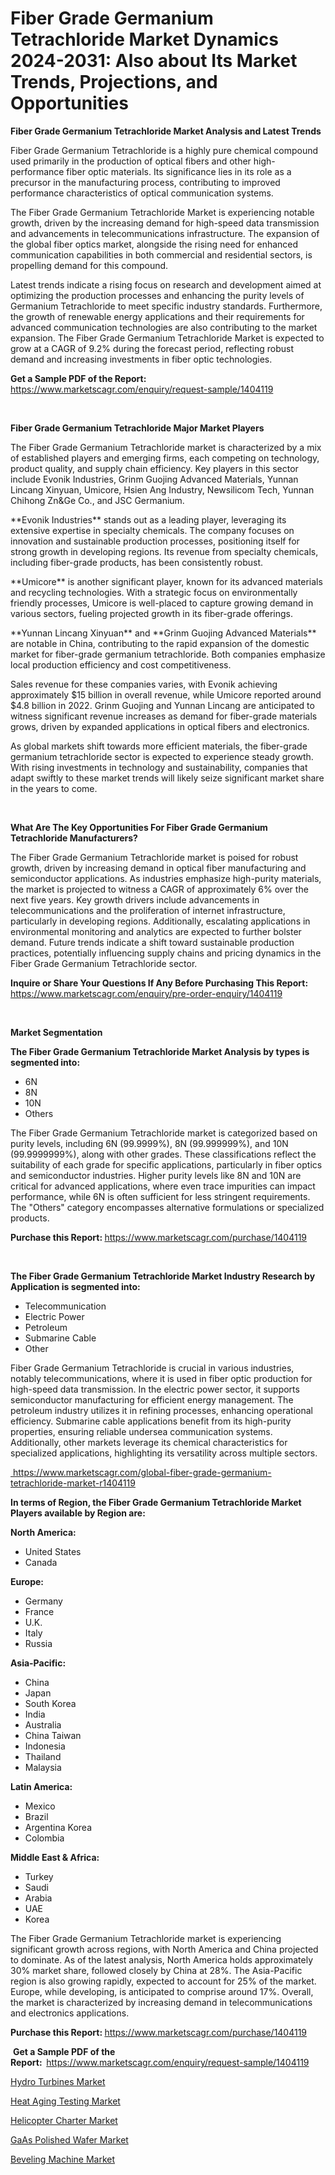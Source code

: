 <p><h1>Fiber Grade Germanium Tetrachloride Market Dynamics 2024-2031: Also about Its Market Trends, Projections, and Opportunities</h1></p><p><strong>Fiber Grade Germanium Tetrachloride Market Analysis and Latest Trends</strong></p>
<p><p>Fiber Grade Germanium Tetrachloride is a highly pure chemical compound used primarily in the production of optical fibers and other high-performance fiber optic materials. Its significance lies in its role as a precursor in the manufacturing process, contributing to improved performance characteristics of optical communication systems. </p><p>The Fiber Grade Germanium Tetrachloride Market is experiencing notable growth, driven by the increasing demand for high-speed data transmission and advancements in telecommunications infrastructure. The expansion of the global fiber optics market, alongside the rising need for enhanced communication capabilities in both commercial and residential sectors, is propelling demand for this compound.</p><p>Latest trends indicate a rising focus on research and development aimed at optimizing the production processes and enhancing the purity levels of Germanium Tetrachloride to meet specific industry standards. Furthermore, the growth of renewable energy applications and their requirements for advanced communication technologies are also contributing to the market expansion. The Fiber Grade Germanium Tetrachloride Market is expected to grow at a CAGR of 9.2% during the forecast period, reflecting robust demand and increasing investments in fiber optic technologies.</p></p>
<p><strong>Get a Sample PDF of the Report:&nbsp;</strong> <a href="https://www.marketscagr.com/enquiry/request-sample/1404119?utm_campaign=1790&utm_medium=2&utm_source=Github&utm_content=ia&utm_term=23102024&utm_id=fiber-grade-germanium-tetrachloride">https://www.marketscagr.com/enquiry/request-sample/1404119</a></p>
<p>&nbsp;</p>
<p><strong>Fiber Grade Germanium Tetrachloride Major Market Players</strong></p>
<p><p>The Fiber Grade Germanium Tetrachloride market is characterized by a mix of established players and emerging firms, each competing on technology, product quality, and supply chain efficiency. Key players in this sector include Evonik Industries, Grinm Guojing Advanced Materials, Yunnan Lincang Xinyuan, Umicore, Hsien Ang Industry, Newsilicom Tech, Yunnan Chihong Zn&Ge Co., and JSC Germanium.</p><p>**Evonik Industries** stands out as a leading player, leveraging its extensive expertise in specialty chemicals. The company focuses on innovation and sustainable production processes, positioning itself for strong growth in developing regions. Its revenue from specialty chemicals, including fiber-grade products, has been consistently robust.</p><p>**Umicore** is another significant player, known for its advanced materials and recycling technologies. With a strategic focus on environmentally friendly processes, Umicore is well-placed to capture growing demand in various sectors, fueling projected growth in its fiber-grade offerings.</p><p>**Yunnan Lincang Xinyuan** and **Grinm Guojing Advanced Materials** are notable in China, contributing to the rapid expansion of the domestic market for fiber-grade germanium tetrachloride. Both companies emphasize local production efficiency and cost competitiveness.</p><p>Sales revenue for these companies varies, with Evonik achieving approximately $15 billion in overall revenue, while Umicore reported around $4.8 billion in 2022. Grinm Guojing and Yunnan Lincang are anticipated to witness significant revenue increases as demand for fiber-grade materials grows, driven by expanded applications in optical fibers and electronics.</p><p>As global markets shift towards more efficient materials, the fiber-grade germanium tetrachloride sector is expected to experience steady growth. With rising investments in technology and sustainability, companies that adapt swiftly to these market trends will likely seize significant market share in the years to come.</p></p>
<p>&nbsp;</p>
<p><strong>What Are The Key Opportunities For Fiber Grade Germanium Tetrachloride Manufacturers?</strong></p>
<p><p>The Fiber Grade Germanium Tetrachloride market is poised for robust growth, driven by increasing demand in optical fiber manufacturing and semiconductor applications. As industries emphasize high-purity materials, the market is projected to witness a CAGR of approximately 6% over the next five years. Key growth drivers include advancements in telecommunications and the proliferation of internet infrastructure, particularly in developing regions. Additionally, escalating applications in environmental monitoring and analytics are expected to further bolster demand. Future trends indicate a shift toward sustainable production practices, potentially influencing supply chains and pricing dynamics in the Fiber Grade Germanium Tetrachloride sector.</p></p>
<p><strong>Inquire or Share Your Questions If Any Before Purchasing This Report:</strong> <a href="https://www.marketscagr.com/enquiry/pre-order-enquiry/1404119?utm_campaign=1790&utm_medium=2&utm_source=Github&utm_content=ia&utm_term=23102024&utm_id=fiber-grade-germanium-tetrachloride">https://www.marketscagr.com/enquiry/pre-order-enquiry/1404119</a></p>
<p>&nbsp;</p>
<p><strong>Market Segmentation</strong></p>
<p><strong>The Fiber Grade Germanium Tetrachloride Market Analysis by types is segmented into:</strong></p>
<p><ul><li>6N</li><li>8N</li><li>10N</li><li>Others</li></ul></p>
<p><p>The Fiber Grade Germanium Tetrachloride market is categorized based on purity levels, including 6N (99.9999%), 8N (99.999999%), and 10N (99.9999999%), along with other grades. These classifications reflect the suitability of each grade for specific applications, particularly in fiber optics and semiconductor industries. Higher purity levels like 8N and 10N are critical for advanced applications, where even trace impurities can impact performance, while 6N is often sufficient for less stringent requirements. The "Others" category encompasses alternative formulations or specialized products.</p></p>
<p><strong>Purchase this Report:&nbsp;</strong><a href="https://www.marketscagr.com/purchase/1404119?utm_campaign=1790&utm_medium=2&utm_source=Github&utm_content=ia&utm_term=23102024&utm_id=fiber-grade-germanium-tetrachloride">https://www.marketscagr.com/purchase/1404119</a></p>
<p>&nbsp;</p>
<p><strong>The Fiber Grade Germanium Tetrachloride Market Industry Research by Application is segmented into:</strong></p>
<p><ul><li>Telecommunication</li><li>Electric Power</li><li>Petroleum</li><li>Submarine Cable</li><li>Other</li></ul></p>
<p><p>Fiber Grade Germanium Tetrachloride is crucial in various industries, notably telecommunications, where it is used in fiber optic production for high-speed data transmission. In the electric power sector, it supports semiconductor manufacturing for efficient energy management. The petroleum industry utilizes it in refining processes, enhancing operational efficiency. Submarine cable applications benefit from its high-purity properties, ensuring reliable undersea communication systems. Additionally, other markets leverage its chemical characteristics for specialized applications, highlighting its versatility across multiple sectors.</p></p>
<p><a href="https://www.marketscagr.com/global-fiber-grade-germanium-tetrachloride-market-r1404119?utm_campaign=1790&utm_medium=2&utm_source=Github&utm_content=ia&utm_term=23102024&utm_id=fiber-grade-germanium-tetrachloride">&nbsp;https://www.marketscagr.com/global-fiber-grade-germanium-tetrachloride-market-r1404119</a></p>
<p><strong>In terms of Region, the Fiber Grade Germanium Tetrachloride Market Players available by Region are:</strong></p>
<p>
    <p> <strong> North America: </strong>
        <ul>
            <li>United States</li>
            <li>Canada</li>
        </ul>
        </p> 
    <p> <strong> Europe: </strong>
        <ul>
            <li>Germany</li>
            <li>France</li>
            <li>U.K.</li>
            <li>Italy</li>
            <li>Russia</li>
        </ul>
        </p> 
    <p> <strong> Asia-Pacific: </strong>
        <ul>
            <li>China</li>
            <li>Japan</li>
            <li>South Korea</li>
            <li>India</li>
            <li>Australia</li>
            <li>China Taiwan</li>
            <li>Indonesia</li>
            <li>Thailand</li>
            <li>Malaysia</li>
        </ul>
        </p> 
    <p> <strong> Latin America: </strong>
        <ul>
            <li>Mexico</li>
            <li>Brazil</li>
            <li>Argentina Korea</li>
            <li>Colombia</li>
        </ul>
        </p> 
    <p> <strong> Middle East & Africa: </strong>
        <ul>
            <li>Turkey</li>
            <li>Saudi</li>
            <li>Arabia</li>
            <li>UAE</li>
            <li>Korea</li>
        </ul>
    </p>
    </p>
<p><p>The Fiber Grade Germanium Tetrachloride market is experiencing significant growth across regions, with North America and China projected to dominate. As of the latest analysis, North America holds approximately 30% market share, followed closely by China at 28%. The Asia-Pacific region is also growing rapidly, expected to account for 25% of the market. Europe, while developing, is anticipated to comprise around 17%. Overall, the market is characterized by increasing demand in telecommunications and electronics applications.</p></p>
<p><strong>Purchase this Report: </strong><a href="https://www.marketscagr.com/purchase/1404119?utm_campaign=1790&utm_medium=2&utm_source=Github&utm_content=ia&utm_term=23102024&utm_id=fiber-grade-germanium-tetrachloride">https://www.marketscagr.com/purchase/1404119</a></p>
<p>&nbsp;<strong>Get a Sample PDF of the Report:&nbsp;&nbsp;</strong><a href="https://www.marketscagr.com/enquiry/request-sample/1404119?utm_campaign=1790&utm_medium=2&utm_source=Github&utm_content=ia&utm_term=23102024&utm_id=fiber-grade-germanium-tetrachloride">https://www.marketscagr.com/enquiry/request-sample/1404119</a></p>
<p><strong></strong></p>
<p><p><a href="https://issuu.com/reportprime-2/docs/hydro-turbines-market-size-2030.ppt_ee4fe31ef0741c?utm_campaign=1790&utm_medium=2&utm_source=Github&utm_content=ia&utm_term=23102024&utm_id=fiber-grade-germanium-tetrachloride">Hydro Turbines Market</a></p><p><a href="https://www.linkedin.com/pulse/analyzing-heat-aging-testing-market-dynamics-growth-drivers-forecasted-fcgdc?utm_campaign=1790&utm_medium=2&utm_source=Github&utm_content=ia&utm_term=23102024&utm_id=fiber-grade-germanium-tetrachloride">Heat Aging Testing Market</a></p><p><a href="https://www.linkedin.com/pulse/global-helicopter-charter-market-analysis-key-trends-future-dx8vc?utm_campaign=1790&utm_medium=2&utm_source=Github&utm_content=ia&utm_term=23102024&utm_id=fiber-grade-germanium-tetrachloride">Helicopter Charter Market</a></p><p><a href="https://github.com/HobertDavis43/Market-Research-Report-List-1/blob/main/gaas-polished-wafer-market.md?utm_campaign=1790&utm_medium=2&utm_source=Github&utm_content=ia&utm_term=23102024&utm_id=fiber-grade-germanium-tetrachloride">GaAs Polished Wafer Market</a></p><p><a href="https://issuu.com/reportprime-2/docs/beveling-machine-market-size-2030.p_9490ae6affa5ea?utm_campaign=1790&utm_medium=2&utm_source=Github&utm_content=ia&utm_term=23102024&utm_id=fiber-grade-germanium-tetrachloride">Beveling Machine Market</a></p></p>